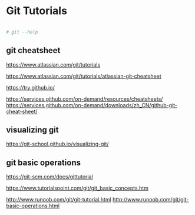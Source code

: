 # Git Tutorials

```sh
    
# git --help

```

## git cheatsheet

https://www.atlassian.com/git/tutorials

https://www.atlassian.com/git/tutorials/atlassian-git-cheatsheet



https://try.github.io/

https://services.github.com/on-demand/resources/cheatsheets/
https://services.github.com/on-demand/downloads/zh_CN/github-git-cheat-sheet/


## visualizing git

https://git-school.github.io/visualizing-git/


## git basic operations

https://git-scm.com/docs/gittutorial

https://www.tutorialspoint.com/git/git_basic_concepts.htm

http://www.runoob.com/git/git-tutorial.html
http://www.runoob.com/git/git-basic-operations.html
